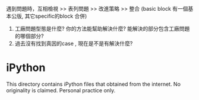 
遇到問題時，互相檢視 >> 表列問題 >> 改進策略 >> 整合 (basic block 有一個基本公版, 其它specific的block 合併) 
                
1. 工廠問題型態是什麼? 你的方法能幫助解決什麼? 能解決的部分包含工廠問題的哪個部分?
2. 過去沒有找到真因的case , 現在是不是有解決什麼?


# iPython

This directory contains iPython files that obtained from the internet. No originality is claimed.
Personal practice only.
